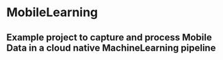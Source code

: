 # MobileLearning

## Example project to capture and process Mobile Data in a cloud native MachineLearning pipeline
